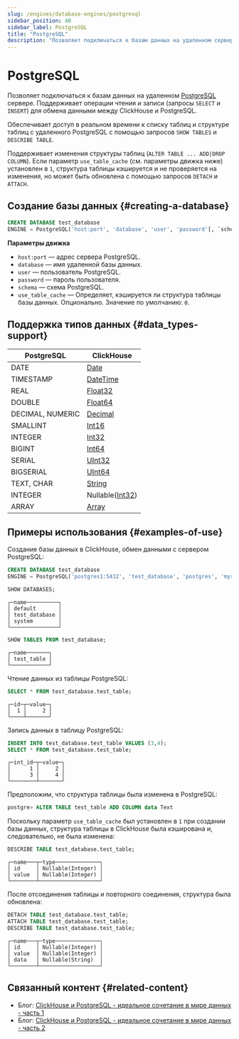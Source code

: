 ```yaml
---
slug: /engines/database-engines/postgresql
sidebar_position: 40
sidebar_label: PostgreSQL
title: "PostgreSQL"
description: "Позволяет подключаться к базам данных на удаленном сервере PostgreSQL."
---
```



# PostgreSQL

Позволяет подключаться к базам данных на удаленном [PostgreSQL](https://www.postgresql.org) сервере. Поддерживает операции чтения и записи (запросы `SELECT` и `INSERT`) для обмена данными между ClickHouse и PostgreSQL.

Обеспечивает доступ в реальном времени к списку таблиц и структуре таблиц с удаленного PostgreSQL с помощью запросов `SHOW TABLES` и `DESCRIBE TABLE`.

Поддерживает изменения структуры таблиц (`ALTER TABLE ... ADD|DROP COLUMN`). Если параметр `use_table_cache` (см. параметры движка ниже) установлен в `1`, структура таблицы кэшируется и не проверяется на изменения, но может быть обновлена с помощью запросов `DETACH` и `ATTACH`.

## Создание базы данных {#creating-a-database}

``` sql
CREATE DATABASE test_database
ENGINE = PostgreSQL('host:port', 'database', 'user', 'password'[, `schema`, `use_table_cache`]);
```

**Параметры движка**

- `host:port` — адрес сервера PostgreSQL.
- `database` — имя удаленной базы данных.
- `user` — пользователь PostgreSQL.
- `password` — пароль пользователя.
- `schema` — схема PostgreSQL.
- `use_table_cache` —  Определяет, кэшируется ли структура таблицы базы данных. Опционально. Значение по умолчанию: `0`.

## Поддержка типов данных {#data_types-support}

| PostgreSQL       | ClickHouse                                                   |
|------------------|--------------------------------------------------------------|
| DATE             | [Date](../../sql-reference/data-types/date.md)               |
| TIMESTAMP        | [DateTime](../../sql-reference/data-types/datetime.md)       |
| REAL             | [Float32](../../sql-reference/data-types/float.md)           |
| DOUBLE           | [Float64](../../sql-reference/data-types/float.md)           |
| DECIMAL, NUMERIC | [Decimal](../../sql-reference/data-types/decimal.md)       |
| SMALLINT         | [Int16](../../sql-reference/data-types/int-uint.md)          |
| INTEGER          | [Int32](../../sql-reference/data-types/int-uint.md)          |
| BIGINT           | [Int64](../../sql-reference/data-types/int-uint.md)          |
| SERIAL           | [UInt32](../../sql-reference/data-types/int-uint.md)         |
| BIGSERIAL        | [UInt64](../../sql-reference/data-types/int-uint.md)         |
| TEXT, CHAR       | [String](../../sql-reference/data-types/string.md)           |
| INTEGER          | Nullable([Int32](../../sql-reference/data-types/int-uint.md))|
| ARRAY            | [Array](../../sql-reference/data-types/array.md)             |


## Примеры использования {#examples-of-use}

Создание базы данных в ClickHouse, обмен данными с сервером PostgreSQL:

``` sql
CREATE DATABASE test_database
ENGINE = PostgreSQL('postgres1:5432', 'test_database', 'postgres', 'mysecretpassword', 'schema_name',1);
```

``` sql
SHOW DATABASES;
```

``` text
┌─name──────────┐
│ default       │
│ test_database │
│ system        │
└───────────────┘
```

``` sql
SHOW TABLES FROM test_database;
```

``` text
┌─name───────┐
│ test_table │
└────────────┘
```

Чтение данных из таблицы PostgreSQL:

``` sql
SELECT * FROM test_database.test_table;
```

``` text
┌─id─┬─value─┐
│  1 │     2 │
└────┴───────┘
```

Запись данных в таблицу PostgreSQL:

``` sql
INSERT INTO test_database.test_table VALUES (3,4);
SELECT * FROM test_database.test_table;
```

``` text
┌─int_id─┬─value─┐
│      1 │     2 │
│      3 │     4 │
└────────┴───────┘
```

Предположим, что структура таблицы была изменена в PostgreSQL:

``` sql
postgre> ALTER TABLE test_table ADD COLUMN data Text
```

Поскольку параметр `use_table_cache` был установлен в `1` при создании базы данных, структура таблицы в ClickHouse была кэширована и, следовательно, не была изменена:

``` sql
DESCRIBE TABLE test_database.test_table;
```
``` text
┌─name───┬─type──────────────┐
│ id     │ Nullable(Integer) │
│ value  │ Nullable(Integer) │
└────────┴───────────────────┘
```

После отсоединения таблицы и повторного соединения, структура была обновлена:

``` sql
DETACH TABLE test_database.test_table;
ATTACH TABLE test_database.test_table;
DESCRIBE TABLE test_database.test_table;
```
``` text
┌─name───┬─type──────────────┐
│ id     │ Nullable(Integer) │
│ value  │ Nullable(Integer) │
│ data   │ Nullable(String)  │
└────────┴───────────────────┘
```

## Связанный контент {#related-content}

- Блог: [ClickHouse и PostgreSQL - идеальное сочетание в мире данных - часть 1](https://clickhouse.com/blog/migrating-data-between-clickhouse-postgres)
- Блог: [ClickHouse и PostgreSQL - идеальное сочетание в мире данных - часть 2](https://clickhouse.com/blog/migrating-data-between-clickhouse-postgres-part-2)
